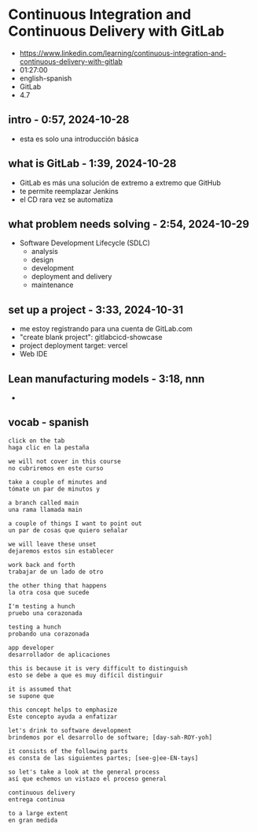 # Continuous Integration and Continuous Delivery with GitLab

- https://www.linkedin.com/learning/continuous-integration-and-continuous-delivery-with-gitlab
- 01:27:00
- english-spanish
- GitLab
- 4.7

## intro - 0:57, 2024-10-28

- esta es solo una introducción básica

## what is GitLab - 1:39, 2024-10-28

- GitLab es más una solución de extremo a extremo que GitHub
- te permite reemplazar Jenkins
- el CD rara vez se automatiza

## what problem needs solving - 2:54, 2024-10-29

- Software Development Lifecycle (SDLC)
  - analysis
  - design
  - development
  - deployment and delivery
  - maintenance

## set up a project - 3:33, 2024-10-31

- me estoy registrando para una cuenta de GitLab.com
- "create blank project": gitlabcicd-showcase
- project deployment target: vercel
- Web IDE

## Lean manufacturing models - 3:18, nnn

- 

## vocab - spanish

```
click on the tab
haga clic en la pestaña

we will not cover in this course
no cubriremos en este curso

take a couple of minutes and
tómate un par de minutos y

a branch called main
una rama llamada main

a couple of things I want to point out
un par de cosas que quiero señalar

we will leave these unset
dejaremos estos sin establecer

work back and forth
trabajar de un lado de otro

the other thing that happens
la otra cosa que sucede

I'm testing a hunch
pruebo una corazonada

testing a hunch
probando una corazonada

app developer
desarrollador de aplicaciones

this is because it is very difficult to distinguish
esto se debe a que es muy difícil distinguir

it is assumed that
se supone que

this concept helps to emphasize
Este concepto ayuda a enfatizar

let's drink to software development
brindemos por el desarrollo de software; [day-sah-ROY-yoh]

it consists of the following parts
es consta de las siguientes partes; [see-g|ee-EN-tays]

so let's take a look at the general process
así que echemos un vistazo el proceso general

continuous delivery
entrega continua

to a large extent
en gran medida
```

